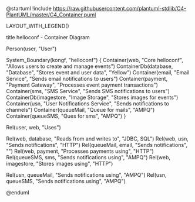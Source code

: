 @startuml
!include https://raw.githubusercontent.com/plantuml-stdlib/C4-PlantUML/master/C4_Container.puml

LAYOUT_WITH_LEGEND()

title helloconf - Container Diagram

Person(user, "User")

System_Boundary(kongf, "helloconf") {
  Container(web, "Core helloconf", "Allows users to create and manage events")
  ContainerDb(database, "Database", "Stores event and user data", "Yellow")
  Container(email, "Email Service", "Sends email notifications to users")
  Container(payment, "Payment Gateway", "Processes event payment transactions")
  Container(sms, "SMS Service", "Sends SMS notifications to users")
  ContainerDb(imagestore, "Image Storage", "Stores images for events")
  Container(usn, "User Notifications Service", "Sends notifications to channels")
  Container(queueMail, "Queue for mails", "AMPQ")
  Container(queueSMS, "Ques for sms", "AMPQ")
}

Rel(user, web, "Uses")

Rel(web, database, "Reads from and writes to", "JDBC, SQL")
Rel(web, usn, "Sends notifications", "HTTP")
Rel(queueMail, email, "Sends notifications", "")
Rel(web, payment, "Processes payments using", "HTTP")
Rel(queueSMS, sms, "Sends notifications using", "AMPQ")
Rel(web, imagestore, "Stores images using", "HTTP")

Rel(usn, queueMail, "Sends notifications using", "AMPQ")
Rel(usn, queueSMS, "Sends notifications using", "AMPQ")

@enduml
